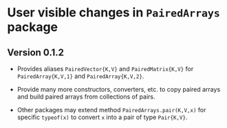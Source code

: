 # User visible changes in `PairedArrays` package

## Version 0.1.2

- Provides aliases `PairedVector{K,V}` and `PairedMatrix{K,V}` for
  `PairedArray{K,V,1}` and `PairedArray{K,V,2}`.

- Provide many more constructors, converters, etc. to copy paired arrays and
  build paired arrays from collections of pairs.

- Other packages may extend method `PairedArrays.pair(K,V,x)` for specific
  `typeof(x)` to convert `x` into a pair of type `Pair{K,V}`.
